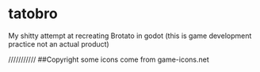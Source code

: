 # tatobro
My shitty attempt at recreating Brotato in godot (this is game development practice not an actual product)

///////////
##Copyright
some icons come from game-icons.net
